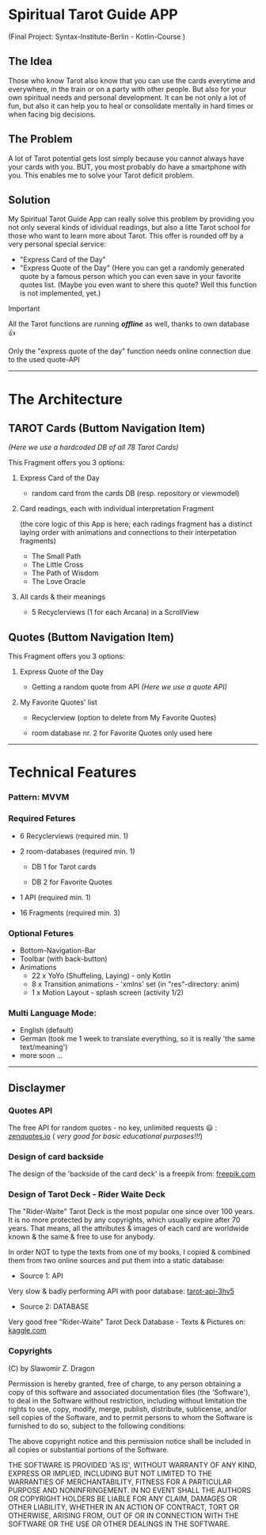 # Spiritual Tarot Guide APP
(Final Project: Syntax-Institute-Berlin - Kotlin-Course )

## The Idea
Those who know Tarot also know that you can use the cards everytime and everywhere, in the train or on a party with other people. 
But also for your own spiritual needs and personal development. 
It can be not only a lot of fun, but also it can help you to heal or consolidate mentally in hard times or when facing big decisions.
## The Problem
A lot of Tarot potential gets lost simply because you cannot always have your cards with you. 
BUT, you most probably do have a smartphone with you. 
This enables me to solve your Tarot deficit problem.
## Solution
My Spiritual Tarot Guide App can really solve this problem by providing you not only several kinds of idividual readings, but also a litte Tarot school for those who want to learn more about Tarot. 
This offer is rounded off by a very personal special service: 
* "Express Card of the Day" 
* "Express Quote of the Day"
  (Here you can get a randomly generated quote by a famous person which you can even save in your favorite quotes list. 
(Maybe you even want to shere this quote? Well this function is not implemented, yet.)

> [!IMPORTANT]
> All the Tarot functions are running ***offline*** as well, thanks to own database :+1:
> 
> Only the "express quote of the day" function needs online connection due to the used quote-API 


----------------------------------------------

# The Architecture

## TAROT Cards (Buttom Navigation Item)
 *(Here we use a hardcoded DB of all 78 Tarot Cards)* 
 
This Fragment offers you 3 options:
1. Express Card of the Day

   - random card from the cards DB (resp. repository or viewmodel)
2. Card readings, each with individual interpretation Fragment

   (the core logic of this App is here; each radings fragment has a distinct laying order with animations and connections to their interpetation fragments)
   - The Small Path
   - The Little Cross
   - The Path of Wisdom
   - The Love Oracle
     
4. All cards & their meanings
   - 5 Recyclerviews (1 for each Arcana) in a ScrollView



## Quotes (Buttom Navigation Item)
This Fragment offers you 3 options:
1. Express Quote of the Day
    - Getting a random quote from API
 *(Here we use a quote API)* 

2. My Favorite Quotes' list

   - Recyclerview (option to delete from My Favorite Quotes)

   - room database nr. 2 for Favorite Quotes only used here

------------------------------------------------------------------

# Technical Features
### Pattern: MVVM

### Required Fetures
- 6 Recyclerviews (required min. 1)
- 2 room-databases (required min. 1)

    - DB 1 for Tarot cards

    - DB 2 for Favorite Quotes
- 1 API (required min. 1)
- 16 Fragments (required min. 3)

### Optional Fetures
- Bottom-Navigation-Bar
- Toolbar (with back-button)
- Animations
  * 22  x  YoYo (Shuffeling, Laying) - only Kotlin
  *  8  x  Transition animations - 'xmlns' set (in "res"-directory: anim) 
  *  1  x  Motion Layout - splash screen (activity 1/2)

### Multi Language Mode:
- English (default)
- German (took me 1 week to translate everything, so it is really 'the same text/meaning')
- more soon ... 


--------------------------------------------------------------------

## Disclaymer
### Quotes API
The free API for random quotes - no key, unlimited requests :smiley: : [zenquotes.io](https://zenquotes.io/)
  ( *very good for basic educational purposes!!!*)

### Design of card backside
The design of the 'backside of the card deck' is a freepik from: [freepik.com](https://www.freepik.com/free-vector/hand-drawn-mystical-tarot-mobile-wallpaper_21862417.htm)

### Design of Tarot Deck - Rider Waite Deck

The "Rider-Waite" Tarot Deck is the most popular one since over 100 years.
It is no more protected by any copyrights, which usually expire after 70 years.
That means, all the attributes & images of each card are worldwide known & the same & free to use for anybody.

In order NOT to type the texts from one of my books, I copied & combined them from two online sources and put them into a static database:

* Source 1: API

Very slow & badly performing API with poor database: [tarot-api-3hv5](https://tarot-api-3hv5.onrender.com/api/v1/cards) 

* Source 2: DATABASE

Very good free "Rider-Waite" Tarot Deck Database - Texts & Pictures on:  [kaggle.com](https://www.kaggle.com/datasets/lsind18/tarot-json?resource=)

### Copyrights
(C) by Slawomir Z. Dragon

Permission is hereby granted, free of charge, to any person obtaining a copy of this software and associated documentation files (the 'Software'), to deal in the Software without restriction, including without limitation the rights to use, copy, modify, merge, publish, distribute, sublicense, and/or sell copies of the Software, and to permit persons to whom the Software is furnished to do so, subject to the following conditions:

The above copyright notice and this permission notice shall be included in all copies or substantial portions of the Software.

THE SOFTWARE IS PROVIDED 'AS IS', WITHOUT WARRANTY OF ANY KIND, EXPRESS OR IMPLIED, INCLUDING BUT NOT LIMITED TO THE WARRANTIES OF MERCHANTABILITY, FITNESS FOR A PARTICULAR PURPOSE AND NONINFRINGEMENT. IN NO EVENT SHALL THE AUTHORS OR COPYRIGHT HOLDERS BE LIABLE FOR ANY CLAIM, DAMAGES OR OTHER LIABILITY, WHETHER IN AN ACTION OF CONTRACT, TORT OR OTHERWISE, ARISING FROM, OUT OF OR IN CONNECTION WITH THE SOFTWARE OR THE USE OR OTHER DEALINGS IN THE SOFTWARE.

